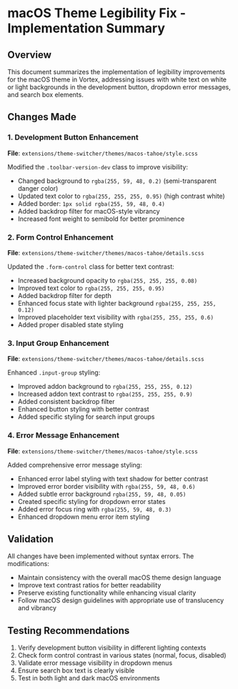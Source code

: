 # macOS Theme Legibility Fix - Implementation Summary

## Overview
This document summarizes the implementation of legibility improvements for the macOS theme in Vortex, addressing issues with white text on white or light backgrounds in the development button, dropdown error messages, and search box elements.

## Changes Made

### 1. Development Button Enhancement
**File**: `extensions/theme-switcher/themes/macos-tahoe/style.scss`

Modified the `.toolbar-version-dev` class to improve visibility:
- Changed background to `rgba(255, 59, 48, 0.2)` (semi-transparent danger color)
- Updated text color to `rgba(255, 255, 255, 0.95)` (high contrast white)
- Added border: `1px solid rgba(255, 59, 48, 0.4)`
- Added backdrop filter for macOS-style vibrancy
- Increased font weight to semibold for better prominence

### 2. Form Control Enhancement
**File**: `extensions/theme-switcher/themes/macos-tahoe/details.scss`

Updated the `.form-control` class for better text contrast:
- Increased background opacity to `rgba(255, 255, 255, 0.08)`
- Improved text color to `rgba(255, 255, 255, 0.95)`
- Added backdrop filter for depth
- Enhanced focus state with lighter background `rgba(255, 255, 255, 0.12)`
- Improved placeholder text visibility with `rgba(255, 255, 255, 0.6)`
- Added proper disabled state styling

### 3. Input Group Enhancement
**File**: `extensions/theme-switcher/themes/macos-tahoe/details.scss`

Enhanced `.input-group` styling:
- Improved addon background to `rgba(255, 255, 255, 0.12)`
- Increased addon text contrast to `rgba(255, 255, 255, 0.9)`
- Added consistent backdrop filter
- Enhanced button styling with better contrast
- Added specific styling for search input groups

### 4. Error Message Enhancement
**File**: `extensions/theme-switcher/themes/macos-tahoe/style.scss`

Added comprehensive error message styling:
- Enhanced error label styling with text shadow for better contrast
- Improved error border visibility with `rgba(255, 59, 48, 0.6)`
- Added subtle error background `rgba(255, 59, 48, 0.05)`
- Created specific styling for dropdown error states
- Added error focus ring with `rgba(255, 59, 48, 0.3)`
- Enhanced dropdown menu error item styling

## Validation
All changes have been implemented without syntax errors. The modifications:
- Maintain consistency with the overall macOS theme design language
- Improve text contrast ratios for better readability
- Preserve existing functionality while enhancing visual clarity
- Follow macOS design guidelines with appropriate use of translucency and vibrancy

## Testing Recommendations
1. Verify development button visibility in different lighting contexts
2. Check form control contrast in various states (normal, focus, disabled)
3. Validate error message visibility in dropdown menus
4. Ensure search box text is clearly visible
5. Test in both light and dark macOS environments